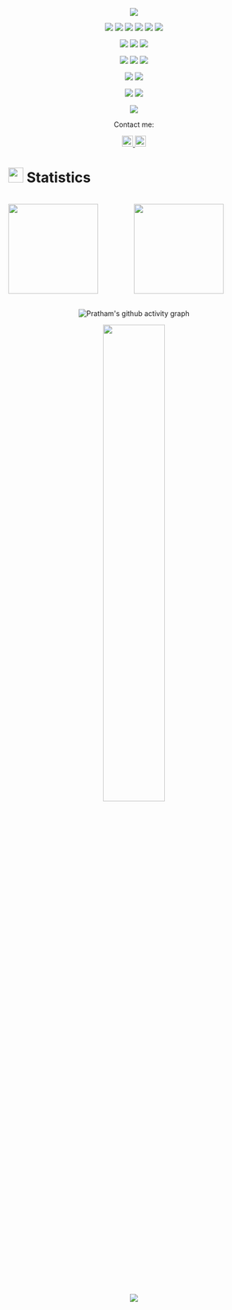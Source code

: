 
<p align="center">
  <a href="https://github.com/DenverCoder1/readme-typing-svg"><img src="https://readme-typing-svg.herokuapp.com?lines=Hi,+I'm+Pratham.;&center=true&width=500&height=50"></a>
</p>

<p>
<div align="center">
  <img src="https://img.shields.io/badge/JavaScript-323330?style=for-the-badge&logo=javascript&logoColor=F7DF1E">
  <img src="https://img.shields.io/badge/HTML5-F26624.svg?style=for-the-badge&logo=html5&logoColor=white">
  <img src="https://img.shields.io/badge/CSS-2465F1.svg?style=for-the-badge&logo=CSS3&logoColor=white">
  <img src="https://img.shields.io/badge/C%2B%2B-00599C?style=for-the-badge&logo=c%2B%2B&logoColor=white">
  <img src="https://img.shields.io/badge/Java-ED8B00?style=for-the-badge&logo=openjdk&logoColor=white">
  <img src="https://img.shields.io/badge/PHP-777BB4?style=for-the-badge&logo=php&logoColor=white">
</div>
</p>
<p>
<div align="center">
  <img src="https://img.shields.io/badge/React-20232A?style=for-the-badge&logo=react&logoColor=61DAFB">
  <img src="https://img.shields.io/badge/Node.js-43853D?style=for-the-badge&logo=node.js&logoColor=white">
  <img src="https://img.shields.io/badge/Express.js-404D59?style=for-the-badge">
</div>
</p>
<p>
<div align="center">
    <img src="https://img.shields.io/badge/MongoDB-4EA94B?style=for-the-badge&logo=mongodb&logoColor=white">
    <img src="https://img.shields.io/badge/PostgreSQL-316192?style=for-the-badge&logo=postgresql&logoColor=white">
    <img src="https://img.shields.io/badge/MySQL-00000F?style=for-the-badge&logo=mysql&logoColor=white">
</div>
</p>
<p>
<div align="center">
  <img src="https://img.shields.io/badge/GitHub-%23121011.svg?style=for-the-badge&logo=github&logoColor=white">
  <img src="https://img.shields.io/badge/Git-%23F05033.svg?style=for-the-badge&logo=git&logoColor=white">
</div>
</p>
<p>
<div align="center">
  <img src="https://img.shields.io/badge/Visual%20Studio%20Code-0078d7.svg?style=for-the-badge&logo=visual-studio-code&logoColor=white">
  <img src="https://img.shields.io/badge/-Stackoverflow-FE7A16?style=for-the-badge&logo=stack-overflow&logoColor=white">
</div>
</p>

<p>
<div align="center">
  <img src="https://img.shields.io/badge/Postman-FF6C37?style=for-the-badge&logo=postman&logoColor=white">

</div>
</p>
<p align="center">Contact me:</p>
<p>
<div align="center">
	<a href="https://discord.com/users/478527719416791054" rel="nofollow">
	 	<img alt="Pratham Panchal's Discord" width="22px" src="https://cdn.simpleicons.org/discord" style="max-width: 100%;">
	</a>
	<a href="https://www.linkedin.com/in/pratham-panchal-abcd2994/" rel="nofollow">
  		<img alt="Pratham Panchal's LinkedIn" width="22px" src="https://cdn.simpleicons.org/linkedin" style="max-width: 100%;">
	</a>
</div>
</p>

<h1><img src="https://media4.giphy.com/media/MIGbtLZoVjbl0bYbAd/giphy.gif?cid=ecf05e472t2h0i8d7dcjaoau9iqtchhr899hxmpxzzgc7lyw&rid=giphy.gif" width="30"> Statistics</h1><br/>
<div style="display: flex;">
  <img style="flex: 1;" height="180" src="https://github-readme-stats.vercel.app/api?username=Pratham2994&show_icons=true&include_all_commits=true&theme=radical&hide_border=true"> 
  <img style="flex: 1;" height="180" src="https://github-readme-streak-stats.herokuapp.com/?user=Pratham2994&theme=radical&hide_border=true">
</div>


<br>
  <p align="center">
    <img src="https://github-readme-activity-graph.vercel.app/graph?username=Pratham2994&theme=high-contrast" alt="Pratham's github activity graph">
  </p>   
  <p align="center">
  <img width="49.5%" src="https://github-readme-stats.vercel.app/api/top-langs/?username=Pratham2994&theme=radical&bg_color=282828&hide_border=true&include_all_commits=true&count_private=true&layout=compact">
    </p>
<p align="center">
  <img src="https://profile-counter.glitch.me/{Pratham2994}/count.svg">
</p>

<!--<h1><img src="https://media1.giphy.com/media/Q8PQ1KuarrYucCMVTJ/giphy.gif?cid=ecf05e47odgm8bs8cmb8cf1ijmfzqaeeu9fzmx6nbcv06ky2&rid=giphy.gif" width="30"> Current Projects</h1><br/>

<ul>	
  <li><i><a href="https://github.com/torrinworx/Cozy-Auto-Texture">Cozy Auto Texture</a></i>:<ul><li>A Blender add-on that integrates the Stable Diffusion AI image generation model directly within Blender to make AI generated tiled textures available to everyone. (Under construction)</li></ul></li>
	<li><i><a href="https://github.com/torrinworx/Blend_My_NFTs">Blend_My_NFTs</a></i>:<ul><li>A Blender add-on that makes creating a 3D NFT collection easy! Generate thousands of 3D models, animations, or images with this simple add-on. (Released)</li></ul></li>
  	<li><i><a href="https://www.thiscozystudio.com/">ThisCozyStudio.com (SAS)</a></i>:<ul><li>A website that enables easy cloud rendering and NFT minting and storage from the web or withing Blender using our Cozy API. (Yet to be released)</li></ul></li>
   	<li><i>A possible standard system for implementing AI models into Blender and other 3D model software. Just a thought.</i></li>
</ul>
-->

<!--
**Pratham2994/Pratham2994** is a ✨ _special_ ✨ repository because its `README.md` (this file) appears on your GitHub profile.

Here are some ideas to get you started:

- 🔭 I’m currently working on ...
- 🌱 I’m currently learning ...
- 👯 I’m looking to collaborate on ...
- 🤔 I’m looking for help with ...
- 💬 Ask me about ...
- 📫 How to reach me: ...
- 😄 Pronouns: ...
- ⚡ Fun fact: ...
-->
